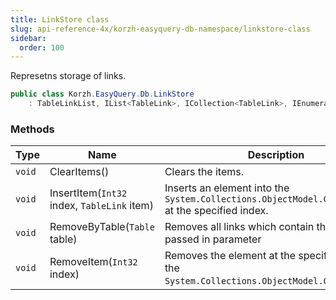```yaml
---
title: LinkStore class
slug: api-reference-4x/korzh-easyquery-db-namespace/linkstore-class
sidebar:
  order: 100
---
```


Represetns storage of links.
```csharp
public class Korzh.EasyQuery.Db.LinkStore
    : TableLinkList, IList<TableLink>, ICollection<TableLink>, IEnumerable<TableLink>, IEnumerable, IList, ICollection, IReadOnlyList<TableLink>, IReadOnlyCollection<TableLink>

```

### Methods

| Type | Name | Description | 
| --- | --- | --- | 
| `void` | ClearItems() | Clears the items. | 
| `void` | InsertItem(`Int32` index, `TableLink` item) | Inserts an element into the `System.Collections.ObjectModel.Collection'1` at the specified index. | 
| `void` | RemoveByTable(`Table` table) | Removes all links which contain the table passed in parameter | 
| `void` | RemoveItem(`Int32` index) | Removes the element at the specified index of the `System.Collections.ObjectModel.Collection'1`. |
